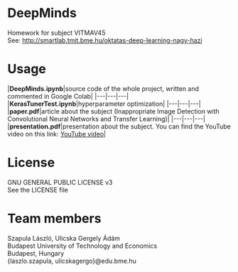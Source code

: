 # DeepMinds
Homework for subject VITMAV45\
See: http://smartlab.tmit.bme.hu/oktatas-deep-learning-nagy-hazi

# Usage
|**DeepMinds.ipynb**|source code of the whole project, written and commented in Google Colab|
|---|---|---|
|**KerasTunerTest.ipynb**|hyperparameter optimization|
|---|---|---|
|**paper.pdf**|article about the subject (Inappropriate Image Detection with Convolutional Neural Networks and Transfer Learning)|
|---|---|---|
|**presentation.pdf**|presentation about the subject. You can find the YouTube video on this link: [YouTube video](<insert YouTube link>)|

# License
GNU GENERAL PUBLIC LICENSE v3\
See the LICENSE file

# Team members
Szapula László, Ulicska Gergely Ádám\
Budapest University of Technology and Economics\
Budapest, Hungary\
{laszlo.szapula, ulicskagergo}@edu.bme.hu
